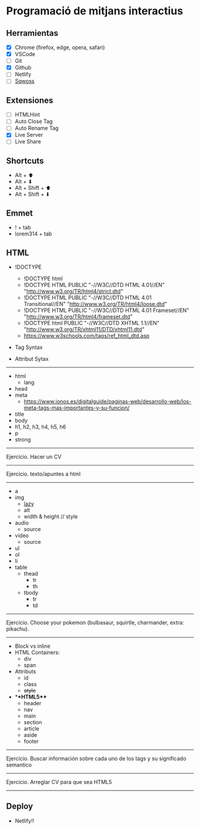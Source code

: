 # Programació de mitjans interactius

## Herramientas

- [x] Chrome (firefox, edge, opera, safari)
- [x] VSCode
- [ ] Git
- [x] Github
- [ ] Netlify
- [ ] [Sqwoss](https://squoosh.app/)

## Extensiones

- [ ] HTMLHint
- [ ] Auto Close Tag
- [ ] Auto Rename Tag
- [x] Live Server
- [ ] Live Share

## Shortcuts

- Alt + ⬆
- Alt + ⬇
- Alt + Shift + ⬆
- Alt + Shift + ⬇

## Emmet

- ! + tab
- lorem314 + tab

## HTML

- !DOCTYPE

  - !DOCTYPE html
  - !DOCTYPE HTML PUBLIC "-//W3C//DTD HTML 4.01//EN" "http://www.w3.org/TR/html4/strict.dtd"
  - !DOCTYPE HTML PUBLIC "-//W3C//DTD HTML 4.01 Transitional//EN" "http://www.w3.org/TR/html4/loose.dtd"
  - !DOCTYPE HTML PUBLIC "-//W3C//DTD HTML 4.01 Frameset//EN" "http://www.w3.org/TR/html4/frameset.dtd"
  - !DOCTYPE html PUBLIC "-//W3C//DTD XHTML 1.1//EN" "http://www.w3.org/TR/xhtml11/DTD/xhtml11.dtd"
  - https://www.w3schools.com/tags/ref_html_dtd.asp

- Tag Syntax
- Attribut Sytax

---

- html
  - lang
- head
- meta
  - https://www.ionos.es/digitalguide/paginas-web/desarrollo-web/los-meta-tags-mas-importantes-y-su-funcion/
- title
- body
- h1, h2, h3, h4, h5, h6
- p
- strong

---

Ejercicio. Hacer un CV

---

Ejercicio. texto/apuntes a html

---

- a
- img
  - [lazy](https://web.dev/articles/browser-level-image-lazy-loading?hl=es-419)
  - alt
  - width & height // style
- audio
  - source
- video
  - source
- ul
- ol
- li
- table
  - thead
    - tr
    - th
  - tbody
    - tr
    - td

---

Ejercicio. Choose your pokemon (bulbasaur, squirtle, charmander, extra: pikachu).

---

- Block vs inline
- HTML Containers:
  - div
  - span
- Attributs
  - id
  - class
  - <strike>style</strike>
- \***\*HTML5\*\***
  - header
  - nav
  - main
  - section
  - article
  - aside
  - footer

---

Ejercicio. Buscar información sobre cada uno de los tags y su significado semantico

---

Ejercicio. Arreglar CV para que sea HTML5

---

## Deploy

- Netlify!!
